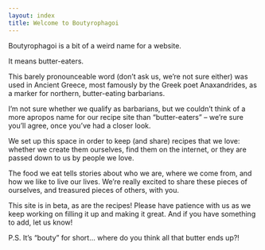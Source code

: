 ```yaml
---
layout: index
title: Welcome to Boutyrophagoi
---
```


Boutyrophagoi is a bit of a weird name for a website. 
 
 
It means butter-eaters.
 
 
This barely pronounceable word (don’t ask us, we’re not sure either) was used in Ancient Greece, most famously by the Greek poet Anaxandrides, as a marker for northern, butter-eating barbarians. 

I’m not sure whether we qualify as barbarians, but we couldn’t think of a more apropos name for our recipe site than “butter-eaters” – we’re sure you’ll agree, once you’ve had a closer look.

We set up this space in order to keep (and share) recipes that we love: whether we create them ourselves, find them on the internet, or they are passed down to us by people we love. 

The food we eat tells stories about who we are, where we come from, and how we like to live our lives. We’re really excited to share these pieces of ourselves, and treasured pieces of others, with you. 
 
 
This site is in beta, as are the recipes! Please have patience with us as we keep working on filling it up and making it great. And if you have something to add, let us know! 
 
 
P.S. It’s “bouty” for short… where do you think all that butter ends up?!

